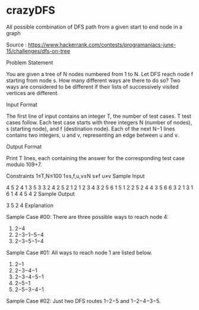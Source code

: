# crazyDFS
All possible combination of DFS path from a given start to end node in a graph

Source : https://www.hackerrank.com/contests/programaniacs-june-15/challenges/dfs-on-tree

Problem Statement

You are given a tree of N nodes numbered from 1 to N. Let DFS reach node f starting from node s. How many different ways are there to do so? Two ways are considered to be different if their lists of successively visited vertices are different.

Input Format

The first line of input contains an integer T, the number of test cases. T test cases follow. Each test case starts with three integers N (number of nodes), s (starting node), and f (destination node). Each of the next N−1 lines contains two integers, u and v, representing an edge between u and v.

Output Format

Print T lines, each containing the answer for the corresponding test case modulo 109+7.

Constraints 
1≤T,N≤100 
1≤s,f,u,v≤N 
s≠f 
u≠v
Sample Input

4
5 2 4
1 3
5 3
3 2
4 2
5 2 1
2 1
2 3
4 3
2 5
6 1 5
1 2
2 5
2 4
4 3
5 6
6 3 2
1 3
1 6
1 4
4 5
4 2
Sample Output

3
5
2
4
Explanation

Sample Case #00: There are three possible ways to reach node 4: 
1) 2−4 
2) 2−3−1−5−4 
3) 2−3−5−1−4

Sample Case #01: All ways to reach node 1 are listed below. 
1) 2−1 
2) 2−3−4−1 
3) 2−3−4−5−1 
4) 2−5−1 
5) 2−5−3−4−1

Sample Case #02: Just two DFS routes 1−2−5 and 1−2−4−3−5.
